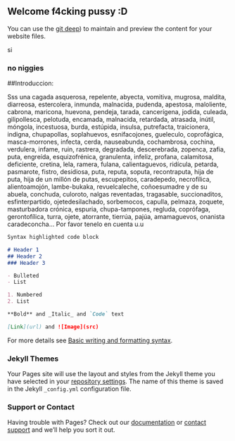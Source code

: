 ## Welcome f4cking pussy :D

You can use the [git deep](https://www.youtube.com/watch?v=dQw4w9WgXcQ)) to maintain and preview the content for your website files.

si

### no niggies


##Introduccion:

Sss una cagada asquerosa, repelente, abyecta, vomitiva, mugrosa, maldita, diarreosa, estercolera, inmunda, malnacida, pudenda, apestosa, maloliente, cabrona, maricona, huevona, pendeja, tarada, cancerígena, jodida, culeada, gilipollesca, pelotuda, encamada, malnacida, retardada, atrasada, inútil, móngola, incestuosa, burda, estúpida, insulsa, putrefacta, traicionera, indigna, chupapollas, soplahuevos, esnifacojones, gueleculo, coprofágica, masca-morrones, infecta, cerda, nauseabunda, cochambrosa, cochina, verdulera, infame, ruin, rastrera, degradada, descerebrada, zopenca, zafia, puta, engreída, esquizofrénica, granulenta, infeliz, profana, calamitosa, deficiente, cretina, lela, ramera, fulana, calientaguevos, ridícula, petarda, pasmarote, fistro, desidiosa, puta, reputa, soputa, recontraputa, hija de puta, hija de un millón de putas, escupepitos, caradepedo, necrofílica, alientoamojón, lambe-bukaka, revuelcaleche, coñoesumadre y de su abuela, conchuda, culoroto, nalgas reventadas, tragasable, succionaditos, esfinterpartido, ojetedesilachado, sorbemocos, capulla, pelmaza, zoquete, masturbadora crónica, espuria, chupa-tampones, regluda, coprófaga, gerontofílica, turra, ojete, atorrante, tierrúa, pajúa, amamaguevos, onanista caradeconcha... Por favor tenelo en cuenta u.u

```markdown
Syntax highlighted code block

# Header 1
## Header 2
### Header 3

- Bulleted
- List

1. Numbered
2. List

**Bold** and _Italic_ and `Code` text

[Link](url) and ![Image](src)
```

For more details see [Basic writing and formatting syntax](https://docs.github.com/en/github/writing-on-github/getting-started-with-writing-and-formatting-on-github/basic-writing-and-formatting-syntax).

### Jekyll Themes

Your Pages site will use the layout and styles from the Jekyll theme you have selected in your [repository settings](https://github.com/brixenx/brixenx-github.io/settings/pages). The name of this theme is saved in the Jekyll `_config.yml` configuration file.

### Support or Contact

Having trouble with Pages? Check out our [documentation](https://docs.github.com/categories/github-pages-basics/) or [contact support](https://support.github.com/contact) and we’ll help you sort it out.
